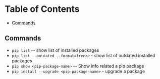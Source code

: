 # Table of Contents
- [Commands](#commands)

<a name="commands"></a>
## Commands
- `pip list` -- show list of installed packages
- `pip list --outdated --format=freeze` - show list of outdated installed packages
- `pip show <pip-package-name>` -- Show info related a pip package
- `pip install --upgrade <pip-package-name>` - upgrade a package
